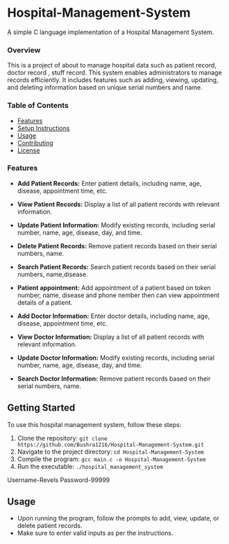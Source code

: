 # Hospital-Management-System
A simple C language implementation of a Hospital Management System.

### Overview
This is a project of about to manage hospital data such as patient record, doctor record , stuff record. This system enables administrators to manage records efficiently. It includes features such as adding, viewing, updating, and deleting information based on unique serial numbers and name.

### Table of Contents
- [Features](#features)
- [Setup Instructions](#getting-started)
- [Usage](#usage)
- [Contributing](#contributing)
- [License](#license)

### Features

- **Add Patient Records:** Enter patient details, including name, age, disease, appointment time, etc.
- **View Patient Records:** Display a list of all patient records with relevant information.
- **Update Patient Information:** Modify existing records, including serial number, name, age, disease, day, and time.
- **Delete Patient Records:** Remove patient records based on their serial numbers, name.
- **Search Patient Records:** Search patient records based on their serial numbers, name,disease.
- **Patient appointment:** Add appointment of a patient based on token number, name, disease and phone nember then can view appointment details of a patient.

- **Add Doctor Information:** Enter doctor details, including name, age, disease, appointment time, etc.
- **View Doctor Information:** Display a list of all patient records with relevant information.
- **Update Doctor Information:** Modify existing records, including serial number, name, age, disease, day, and time.
- **Search Doctor Information:** Remove patient records based on their serial numbers, name.

## Getting Started

To use this hospital management system, follow these steps:

1. Clone the repository: `git clone https://github.com/Bushra1216/Hospital-Management-System.git`
2. Navigate to the project directory: `cd Hospital-Management-System`
3. Compile the program: `gcc main.c -o Hospital-Management-System`
4. Run the executable: `./hospital_management_system`

 Username-Revels
 Password-99999

## Usage

- Upon running the program, follow the prompts to add, view, update, or delete patient records.
- Make sure to enter valid inputs as per the instructions.


